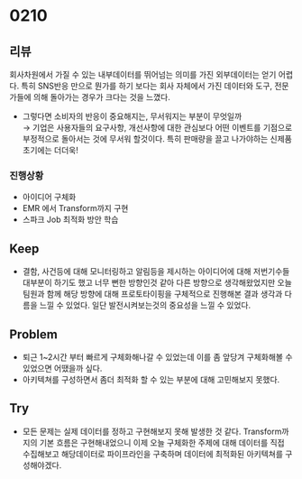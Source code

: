 # 0210
## 리뷰
회사차원에서 가질 수 있는 내부데이터를 뛰어넘는 의미를 가진 외부데이터는 얻기 어렵다. 특히 SNS반응 만으로 뭔가를 하기 보다는 회사 자체에서 가진 데이터와 도구, 전문가들에 의해 돌아가는 경우가 크다는 것을 느꼈다. 
- 그렇다면 소비자의 반응이 중요해지는, 무서워지는 부분이 무엇일까  
&rarr; 기업은 사용자들의 요구사항, 개선사항에 대한 관심보다 어떤 이벤트를 기점으로 부정적으로 돌아서는 것에 무서워 할것이다. 특히 판매량을 끌고 나가야하는 신제품 초기에는 더더욱!
### 진행상황
- 아이디어 구체화
- EMR 에서 Transform까지 구현
- 스파크 Job 최적화 방안 학습
## Keep
- 결함, 사건등에 대해 모니터링하고 알림등을 제시하는 아이디어에 대해 저번기수들 대부분이 하기도 했고 너무 뻔한 방향인것 같아 다른 방향으로 생각해왔었지만 오늘 팀원과 함께 해당 방향에 대해 프로토타이핑을 구체적으로 진행해본 결과 생각과 다름을 느낄 수 있었다. 일단 발전시켜보는것의 중요성을 느낄 수 있었다.
## Problem
- 퇴근 1~2시간 부터 빠르게 구체화해나갈 수 있었는데 이를 좀 앞당겨 구체화해볼 수 있었으면 어땠을까 싶다.
- 아키텍쳐를 구성하면서 좀더 최적화 할 수 있는 부분에 대해 고민해보지 못했다.
## Try
- 모든 문제는 실제 데이터를 정하고 구현해보지 못해 발생한 것 같다. Transform까지의 기본 흐름은 구현해내었으니 이제 오늘 구체화한 주제에 대해 데이터를 직접 수집해보고 해당데이터로 파이프라인을 구축하며 데이터에 최적화된 아키텍쳐를 구성해야겠다.